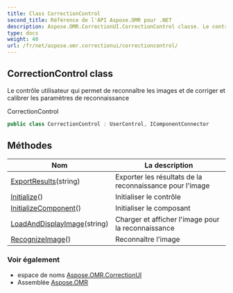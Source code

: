 ```yaml
---
title: Class CorrectionControl
second_title: Référence de l'API Aspose.OMR pour .NET
description: Aspose.OMR.CorrectionUI.CorrectionControl classe. Le contrôle utilisateur qui permet de reconnaître les images et de corriger et calibrer les paramètres de reconnaissance
type: docs
weight: 40
url: /fr/net/aspose.omr.correctionui/correctioncontrol/
---
```

## CorrectionControl class

Le contrôle utilisateur qui permet de reconnaître les images et de corriger et calibrer les paramètres de reconnaissance

CorrectionControl

```csharp
public class CorrectionControl : UserControl, IComponentConnector
```

## Méthodes

| Nom | La description |
| --- | --- |
| [ExportResults](../../aspose.omr.correctionui/correctioncontrol/exportresults/)(string) | Exporter les résultats de la reconnaissance pour l'image |
| [Initialize](../../aspose.omr.correctionui/correctioncontrol/initialize/)() | Initialiser le contrôle |
| [InitializeComponent](../../aspose.omr.correctionui/correctioncontrol/initializecomponent/)() | Initialiser le composant |
| [LoadAndDisplayImage](../../aspose.omr.correctionui/correctioncontrol/loadanddisplayimage/)(string) | Charger et afficher l'image pour la reconnaissance |
| [RecognizeImage](../../aspose.omr.correctionui/correctioncontrol/recognizeimage/)() | Reconnaître l'image |

### Voir également

* espace de noms [Aspose.OMR.CorrectionUI](../../aspose.omr.correctionui/)
* Assemblée [Aspose.OMR](../../)



